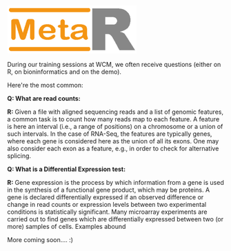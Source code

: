 ![MetaR logo](images/MetaR-logo-4-SMALL-300x111.png)

During our training sessions at WCM, we often receive questions (either on R, on bioninformatics and on the demo).

Here're the most common:

**Q: What are read counts:**

**R:** 
Given a file with aligned sequencing reads and a list of genomic features, a common task is to count how many reads map to each feature.
A feature is here an interval (i.e., a range of positions) on a chromosome or a union of such intervals.
In the case of RNA-Seq, the features are typically genes, where each gene is considered here as the union of all its exons. One may also consider each exon as a feature, e.g., in order to check for alternative splicing.

**Q: What is a Differential Expression test:**

**R:** 
Gene expression is the process by which information from a gene is used in the synthesis of a functional gene product, which may be proteins. A gene is declared differentially expressed if an observed difference or change in read counts or expression levels between two experimental conditions is statistically significant.
Many microarray experiments are carried out to find genes which are differentially expressed between two (or more) samples of cells. Examples abound


More coming soon.... :)